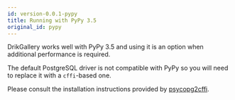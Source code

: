 ```yaml
---
id: version-0.0.1-pypy
title: Running with PyPy 3.5
original_id: pypy
---
```


DrikGallery works well with PyPy 3.5 and using it is an option when additional performance is required.

The default PostgreSQL driver is not compatible with PyPy so you will need to replace it with a `cffi`-based one.

Please consult the installation instructions provided by [psycopg2cffi](https://github.com/chtd/psycopg2cffi#installation).

